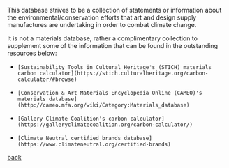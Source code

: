 This database strives to be a collection of statements or information about the
environmental/conservation efforts that art and design supply manufactures are
undertaking in order to combat climate change.

It is not a materials database, rather a complimentary collection to supplement
some of the information that can be found in the outstanding resources below:

*     [Sustainability Tools in Cultural Heritage's (STICH) materials carbon calculator](https://stich.culturalheritage.org/carbon-calculator/#browse)

*     [Conservation & Art Materials Encyclopedia Online (CAMEO)'s materials database](http://cameo.mfa.org/wiki/Category:Materials_database)

*     [Gallery Climate Coalition's carbon calculator](https://galleryclimatecoalition.org/carbon-calculator/)

*     [Climate Neutral certified brands database](https://www.climateneutral.org/certified-brands)

[back](./)
